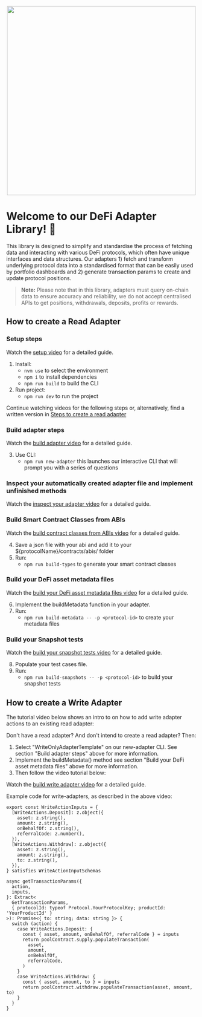 <p align="center">
  <img src="https://images.ctfassets.net/9sy2a0egs6zh/2XUXAYxxFFVjPlZABUoiLg/d0ff82237d3e5d9bd1097a98e0754453/MMI-icon.svg" width="500">
</p>

# Welcome to our DeFi Adapter Library! 🚀

This library is designed to simplify and standardise the process of fetching data and interacting with various DeFi protocols, which often have unique interfaces and data structures. Our adapters 1) fetch and transform underlying protocol data into a standardised format that can be easily used by portfolio dashboards and 2) generate transaction params to create and update protocol positions.

> **Note:** Please note that in this library, adapters must query on-chain data to ensure accuracy and reliability, we do not accept centralised APIs to get positions, withdrawals, deposits, profits or rewards.

## How to create a Read Adapter

### Setup steps

Watch the [setup video](https://drive.google.com/file/d/1bp9Y8uxQDYxgIyMTk5945vLOwCG1JOn3/view 'Watch the setup video') for a detailed guide.

1. Install:
   - `nvm use` to select the environment
   - `npm i` to install dependencies
   - `npm run build` to build the CLI
2. Run project:
   - `npm run dev` to run the project

Continue watching videos for the following steps or, alternatively, find a written version in [Steps to create a read adapter](./readme-new-adapter.md)

### Build adapter steps

Watch the [build adapter video](https://drive.google.com/file/d/1Pl0yB2d1s-3oKFCXAyRhKx7rK2x43Qtf/view 'Watch the build adapter steps') for a detailed guide.

3. Use CLI:
   - `npm run new-adapter` this launches our interactive CLI that will prompt you with a series of questions

### Inspect your automatically created adapter file and implement unfinished methods

Watch the [inspect your adapter video](https://drive.google.com/file/d/1wLTd8utKB3vXHd-Vr2Cv1ElpLYHpPXCX/view 'Watch the inspect your adapter') for a detailed guide.

### Build Smart Contract Classes from ABIs

Watch the [build contract classes from ABIs video](https://drive.google.com/file/d/1abo6lKGGTnNMKgvfiDPotFWUvey8UqZI/view 'Watch the build contract classes from ABIs') for a detailed guide.

4. Save a json file with your abi and add it to your ${protocolName}/contracts/abis/ folder
5. Run:
   - `npm run build-types` to generate your smart contract classes

### Build your DeFi asset metadata files

Watch the [build your DeFi asset metadata files video](https://drive.google.com/file/d/1QfI5ZIg2-lkw2KqNypZo0G5ySye0o0WC/view 'Watch the build your DeFi asset metadata files') for a detailed guide.

6. Implement the buildMetadata function in your adapter.
7. Run:
   - `npm run build-metadata -- -p <protocol-id>` to create your metadata files

### Build your Snapshot tests

Watch the [build your snapshot tests video](https://drive.google.com/file/d/1pVWcssMHTQBH-m_BjVTwpRKamIY6UUK9/view 'Watch the build your snapshot tests') for a detailed guide.

8. Populate your test cases file.
9. Run:
   - `npm run build-snapshots -- -p <protocol-id>` to build your snapshot tests

## How to create a Write Adapter

The tutorial video below shows an intro to on how to add write adapter actions to an existing read adapter:

Don't have a read adapter? And don't intend to create a read adapter? Then:

1. Select "WriteOnlyAdapterTemplate" on our new-adapter CLI. See section "Build adapter steps" above for more information.
2. Implement the buildMetadata() method see section "Build your DeFi asset metadata files" above for more information.
3. Then follow the video tutorial below:

Watch the [build write adapter video](https://drive.google.com/file/d/1ZNWwOkzHlc7Zt2qLy5ZRuHqoDgWSnww7/view 'Watch the build write adapter video') for a detailed guide.

Example code for write-adapters, as described in the above video:

```
export const WriteActionInputs = {
  [WriteActions.Deposit]: z.object({
    asset: z.string(),
    amount: z.string(),
    onBehalfOf: z.string(),
    referralCode: z.number(),
  }),
  [WriteActions.Withdraw]: z.object({
    asset: z.string(),
    amount: z.string(),
    to: z.string(),
  }),
} satisfies WriteActionInputSchemas
```

```
async getTransactionParams({
  action,
  inputs,
}: Extract<
  GetTransactionParams,
  { protocolId: typeof Protocol.YourProtocolKey; productId: 'YourProductId' }
>): Promise<{ to: string; data: string }> {
  switch (action) {
    case WriteActions.Deposit: {
      const { asset, amount, onBehalfOf, referralCode } = inputs
      return poolContract.supply.populateTransaction(
        asset,
        amount,
        onBehalfOf,
        referralCode,
      )
    }
    case WriteActions.Withdraw: {
      const { asset, amount, to } = inputs
      return poolContract.withdraw.populateTransaction(asset, amount, to)
    }
  }
}
```
